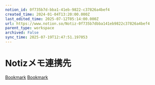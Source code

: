 ```yaml
---
notion_id: 0f735b7d-bba1-41eb-9822-c37826a4bef4
created_time: 2024-01-04T13:20:00.000Z
last_edited_time: 2025-07-12T05:14:00.000Z
url: https://www.notion.so/Notiz-0f735b7dbba141eb9822c37826a4bef4
parent_type: workspace
archived: False
sync_time: 2025-07-19T12:47:51.197053
---
```

# Notizメモ連携先

[Bookmark](https://www.youtube.com/watch?v=jzsaNW_aq7A)
[Bookmark](https://note.com/hal_shu1626/n/n72e47588dcda#ff154ff2-eaa4-4391-a0d4-96f044a3aaa7)